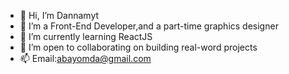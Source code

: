 - 👋 Hi, I’m Dannamyt
- 👀 I’m a Front-End Developer,and a part-time graphics designer
- 🌱 I’m currently learning ReactJS
- 💞️ I’m open to collaborating on building real-word projects 
- 📫 Email:abayomda@gmail.com 

<!---
Dannamyt/Dannamyt is a ✨ special ✨ repository because its `README.md` (this file) appears on your GitHub profile.
You can click the Preview link to take a look at your changes.
--->
